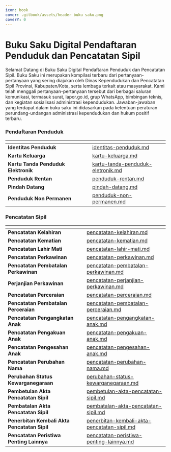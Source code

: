 ```yaml
---
icon: book
cover: .gitbook/assets/header buku saku.png
coverY: 0
---
```


# Buku Saku Digital Pendaftaran Penduduk dan Pencatatan Sipil

Selamat Datang di Buku Saku Digital Pendaftaran Penduduk dan Pencatatan Sipil. Buku Saku ini merupakan kompilasi terbaru dari pertanyaan-pertanyaan yang sering diajukan oleh Dinas Kependudukan dan Pencatatan Sipil Provinsi, Kabupaten/Kota, serta lembaga terkait atau masyarakat. Kami telah menggali pertanyaan-pertanyaan tersebut dari berbagai saluran komunikasi, termasuk surat, lapor.go.id, grup WhatsApp, bimbingan teknis, dan kegiatan sosialisasi administrasi kependudukan. Jawaban-jawaban yang terdapat dalam buku saku ini didasarkan pada ketentuan peraturan perundang-undangan administrasi kependudukan dan hukum positif terbaru.

### Pendaftaran Penduduk

<table data-view="cards"><thead><tr><th></th><th></th><th data-hidden data-card-cover data-type="files"></th><th data-hidden></th><th data-hidden data-card-target data-type="content-ref"></th></tr></thead><tbody><tr><td><strong>Identitas Penduduk</strong></td><td></td><td></td><td></td><td><a href="pendaftaran-penduduk/identitas-penduduk.md">identitas-penduduk.md</a></td></tr><tr><td><strong>Kartu Keluarga</strong></td><td></td><td></td><td></td><td><a href="pendaftaran-penduduk/kartu-keluarga.md">kartu-keluarga.md</a></td></tr><tr><td><strong>Kartu Tanda Penduduk Elektronik</strong></td><td></td><td></td><td></td><td><a href="pendaftaran-penduduk/kartu-tanda-penduduk-eletronik.md">kartu-tanda-penduduk-eletronik.md</a></td></tr><tr><td><strong>Penduduk Rentan</strong></td><td></td><td></td><td></td><td><a href="pendaftaran-penduduk/penduduk-rentan.md">penduduk-rentan.md</a></td></tr><tr><td><strong>Pindah Datang</strong></td><td></td><td></td><td></td><td><a href="pendaftaran-penduduk/pindah-datang.md">pindah-datang.md</a></td></tr><tr><td><strong>Penduduk Non Permanen</strong></td><td></td><td></td><td></td><td><a href="penduduk-non-permanen.md">penduduk-non-permanen.md</a></td></tr></tbody></table>

### Pencatatan Sipil

<table data-view="cards"><thead><tr><th></th><th></th><th data-hidden data-card-target data-type="content-ref"></th></tr></thead><tbody><tr><td><strong>Pencatatan Kelahiran</strong></td><td></td><td><a href="pencatatan-sipil/pencatatan-kelahiran.md">pencatatan-kelahiran.md</a></td></tr><tr><td><strong>Pencatatan Kematian</strong></td><td></td><td><a href="pencatatan-sipil/pencatatan-kematian.md">pencatatan-kematian.md</a></td></tr><tr><td><strong>Pencatatan Lahir Mati</strong></td><td></td><td><a href="pencatatan-sipil/pencatatan-lahir-mati.md">pencatatan-lahir-mati.md</a></td></tr><tr><td><strong>Pencatatan Perkawinan</strong></td><td></td><td><a href="pencatatan-sipil/pencatatan-perkawinan.md">pencatatan-perkawinan.md</a></td></tr><tr><td><strong>Pencatatan Pembatalan Perkawinan</strong></td><td></td><td><a href="pencatatan-sipil/pencatatan-pembatalan-perkawinan.md">pencatatan-pembatalan-perkawinan.md</a></td></tr><tr><td><strong>Perjanjian Perkawinan</strong></td><td></td><td><a href="pencatatan-sipil/pencatatan-perjanjian-perkawinan.md">pencatatan-perjanjian-perkawinan.md</a></td></tr><tr><td><strong>Pencatatan Perceraian</strong></td><td></td><td><a href="pencatatan-sipil/pencatatan-perceraian.md">pencatatan-perceraian.md</a></td></tr><tr><td><strong>Pencatatan Pembatalan Perceraian</strong></td><td></td><td><a href="pencatatan-sipil/pencatatan-pembatalan-perceraian.md">pencatatan-pembatalan-perceraian.md</a></td></tr><tr><td><strong>Pencatatan Pengangkatan Anak</strong></td><td></td><td><a href="pencatatan-sipil/pencatatan-pengangkatan-anak.md">pencatatan-pengangkatan-anak.md</a></td></tr><tr><td><strong>Pencatatan Pengakuan Anak</strong></td><td></td><td><a href="pencatatan-sipil/pencatatan-pengakuan-anak.md">pencatatan-pengakuan-anak.md</a></td></tr><tr><td><strong>Pencatatan Pengesahan Anak</strong></td><td></td><td><a href="pencatatan-sipil/pencatatan-pengesahan-anak.md">pencatatan-pengesahan-anak.md</a></td></tr><tr><td><strong>Pencatatan Perubahan Nama</strong></td><td></td><td><a href="pencatatan-sipil/pencatatan-perubahan-nama.md">pencatatan-perubahan-nama.md</a></td></tr><tr><td><strong>Perubahan Status Kewarganegaraan</strong></td><td></td><td><a href="pencatatan-sipil/perubahan-status-kewarganegaraan.md">perubahan-status-kewarganegaraan.md</a></td></tr><tr><td><strong>Pembetulan Akta Pencatatan Sipil</strong></td><td></td><td><a href="pencatatan-sipil/pembetulan-akta-pencatatan-sipil.md">pembetulan-akta-pencatatan-sipil.md</a></td></tr><tr><td><strong>Pembatalan Akta Pencatatan Sipil</strong></td><td></td><td><a href="pencatatan-sipil/pembatalan-akta-pencatatan-sipil.md">pembatalan-akta-pencatatan-sipil.md</a></td></tr><tr><td><strong>Penerbitan Kembali Akta Pencatatan Sipil</strong></td><td></td><td><a href="pencatatan-sipil/penerbitan-kembali-akta-pencatatan-sipil.md">penerbitan-kembali-akta-pencatatan-sipil.md</a></td></tr><tr><td><strong>Pencatatan Peristiwa Penting Lainnya</strong></td><td></td><td><a href="pencatatan-sipil/pencatatan-peristiwa-penting-lainnya.md">pencatatan-peristiwa-penting-lainnya.md</a></td></tr></tbody></table>
